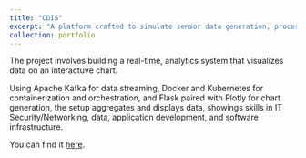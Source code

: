 ```yaml
---
title: "CDIS"
excerpt: "A platform crafted to simulate sensor data generation, process that data, and present it via Flask in real-time. This project showcases my background in Software Engineering, Data, and IT while demonstrating my ability to think unconventionally and showcase my skills in future-thinking methods.<br/><img src='/images/CDISProject.webp'>"
collection: portfolio
---
```



The project involves building a real-time, analytics system that visualizes data on an interactuve chart. 

Using Apache Kafka for data streaming, Docker and Kubernetes for containerization and orchestration, and Flask paired with Plotly for chart generation, the setup aggregates and displays data, showings skills in IT Security/Networking, data, application development, and software infrastructure.

You can find it [here](https://github.com/dyang21/Continuous-Data-Integration-Deployment-System/tree/main).

